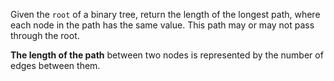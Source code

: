 Given the `root` of a binary tree, return the length of the longest path, where each node in the path has the same value. This path may or may not pass through the root.

**The length of the path** between two nodes is represented by the number of edges between them.